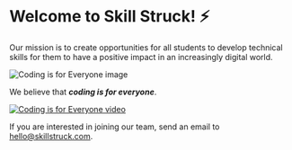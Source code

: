 # Welcome to Skill Struck! ⚡️
Our mission is to create opportunities for all students to develop technical skills for them to have a positive impact in an increasingly digital world.

![Coding is for Everyone image](https://github.com/skillstruck/skillstruck/coding-is-for-everyone.png)

We believe that ***coding is for everyone***.

[![Coding is for Everyone video](https://img.youtube.com/vi/rqbObQIqJpw/0.jpg)](https://youtu.be/rqbObQIqJpw)

If you are interested in joining our team, send an email to hello@skillstruck.com.
